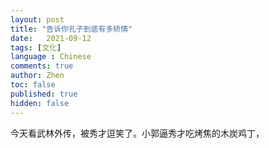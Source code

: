 ```yaml
---
layout: post
title: "告诉你孔子到底有多矫情"
date:   2021-09-12
tags: [文化]
language : Chinese
comments: true
author: Zhen
toc: false
published: true
hidden: false
---
```

今天看武林外传，被秀才逗笑了。小郭逼秀才吃烤焦的木炭鸡丁，
<!--stackedit_data:
eyJoaXN0b3J5IjpbMTgzMjQ4MTU3MV19
-->